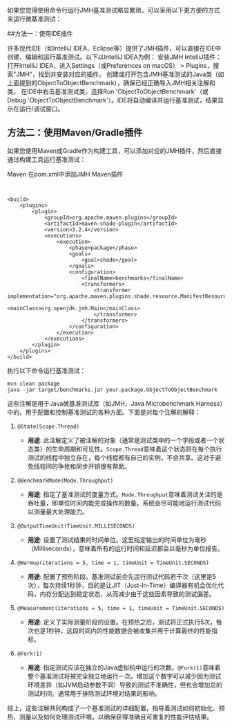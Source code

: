 
如果您觉得使用命令行运行JMH基准测试略显繁琐，可以采用以下更方便的方式来运行微基准测试：

##方法一：使用IDE插件

许多现代IDE（如IntelliJ IDEA、Eclipse等）提供了JMH插件，可以直接在IDE中创建、编辑和运行基准测试。以下以IntelliJ IDEA为例：
安装JMH IntelliJ插件：打开IntelliJ IDEA，进入Settings（或Preferences on macOS） > Plugins，搜索"JMH"，找到并安装对应的插件。
创建或打开包含JMH基准测试的Java类（如上面提到的ObjectToObjectBenchmark），确保已经正确导入JMH相关注解和类。
在IDE中右击基准测试类，选择Run 'ObjectToObjectBenchmark'（或Debug 'ObjectToObjectBenchmark'）。IDE将自动编译并运行基准测试，结果显示在运行/调试窗口。

## 方法二：使用Maven/Gradle插件
如果您使用Maven或Gradle作为构建工具，可以添加对应的JMH插件，然后直接通过构建工具运行基准测试：

Maven
在pom.xml中添加JMH Maven插件


```


<build>
    <plugins>
        <plugin>
            <groupId>org.apache.maven.plugins</groupId>
            <artifactId>maven-shade-plugin</artifactId>
            <version>3.2.4</version>
            <executions>
                <execution>
                    <phase>package</phase>
                    <goals>
                        <goal>shade</goal>
                    </goals>
                    <configuration>
                        <finalName>benchmarks</finalName>
                        <transformers>
                            <transformer implementation="org.apache.maven.plugins.shade.resource.ManifestResourceTransformer">
                                <mainClass>org.openjdk.jmh.Main</mainClass>
                            </transformer>
                        </transformers>
                    </configuration>
                </execution>
            </executions>
        </plugin>
    </plugins>
</build>

```

执行以下命令运行基准测试：
``` 
mvn clean package
java -jar target/benchmarks.jar your.package.ObjectToObjectBenchmark
```


这些注解是用于Java微基准测试库（如JMH，Java Microbenchmark Harness）中的，用于配置和控制基准测试的各种方面。下面是对每个注解的解释：

1. `@State(Scope.Thread)`
    - **用途**: 此注解定义了被注解的对象（通常是测试类中的一个字段或者一个状态类）的生命周期和可见性。`Scope.Thread`意味着这个状态将在每个执行测试的线程中独立存在，每个线程都有自己的实例，不会共享。这对于避免线程间的争抢和同步开销很有帮助。

2. `@BenchmarkMode(Mode.Throughput)`
    - **用途**: 指定了基准测试的度量方式。`Mode.Throughput`意味着测试关注的是吞吐量，即单位时间内能完成操作的数量。系统会尽可能地运行测试代码以测量最大处理能力。

3. `@OutputTimeUnit(TimeUnit.MILLISECONDS)`
    - **用途**: 设置了测试结果的时间单位。这里指定输出的时间单位为毫秒（Milliseconds），意味着所有的运行时间和延迟都会以毫秒为单位报告。

4. `@Warmup(iterations = 5, time = 1, timeUnit = TimeUnit.SECONDS)`
    - **用途**: 配置了预热阶段。基准测试前会先运行测试代码若干次（这里是5次），每次持续1秒钟，目的是让JIT（Just-In-Time）编译器有机会优化代码，内存分配达到稳定状态，从而减少由于这些因素导致的测试偏差。

5. `@Measurement(iterations = 5, time = 1, timeUnit = TimeUnit.SECONDS)`
    - **用途**: 定义了实际测量阶段的设置。在预热之后，测试将正式执行5次，每次也是1秒钟，这段时间内的性能数据会被收集并用于计算最终的性能指标。

6. `@Fork(1)`
    - **用途**: 指定测试应该在独立的Java虚拟机中运行的次数。`@Fork(1)`意味着整个基准测试将被完全独立地运行一次。增加这个数字可以减少因为测试环境差异（如JVM启动参数不同）导致的测试不准确性，但也会增加总的测试时间。通常用于排除测试环境对结果的影响。

综上，这些注解共同构成了一个基准测试的详细配置，指导着测试如何初始化、预热、测量以及如何处理测试环境，以确保获得准确且可重复的性能评估结果。